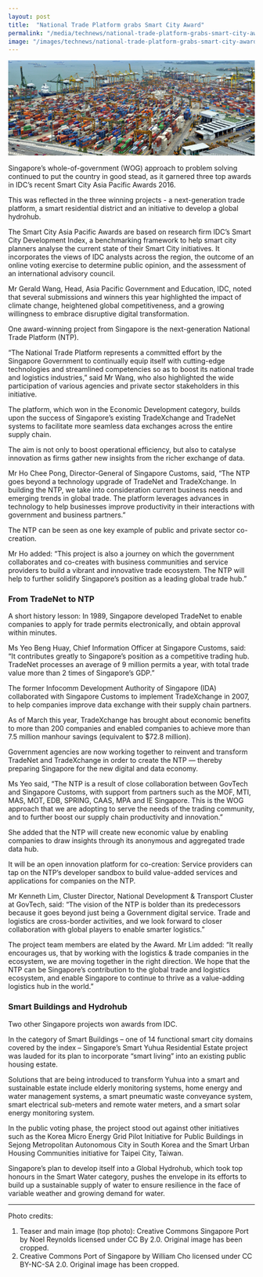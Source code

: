 ```yaml
---
layout: post
title:  "National Trade Platform grabs Smart City Award"
permalink: "/media/technews/national-trade-platform-grabs-smart-city-award"
image: "/images/technews/national-trade-platform-grabs-smart-city-award-part-1.png"
---
```


![National Trade Platform grabs Smart City Award](/images/technews/national-trade-platform-grabs-smart-city-award-part-1.png)

Singapore’s whole-of-government (WOG) approach to problem solving continued to put the country in good stead, as it garnered three top awards in IDC’s recent Smart City Asia Pacific Awards 2016.

This was reflected in the three winning projects - a next-generation trade platform, a smart residential district and an initiative to develop a global hydrohub.

The Smart City Asia Pacific Awards are based on research firm IDC’s Smart City Development Index, a benchmarking framework to help smart city planners analyse the current state of their Smart City initiatives. It incorporates the views of IDC analysts across the region, the outcome of an online voting exercise to determine public opinion, and the assessment of an international advisory council.

Mr Gerald Wang, Head, Asia Pacific Government and Education, IDC, noted that several submissions and winners this year highlighted the impact of climate change, heightened global competitiveness, and a growing willingness to embrace disruptive digital transformation.

One award-winning project from Singapore is the next-generation National Trade Platform (NTP).

“The National Trade Platform represents a committed effort by the Singapore Government to continually equip itself with cutting-edge technologies and streamlined competencies so as to boost its national trade and logistics industries,” said Mr Wang, who also highlighted the wide participation of various agencies and private sector stakeholders in this initiative.

The platform, which won in the Economic Development category, builds upon the success of Singapore’s existing TradeXchange and TradeNet systems to facilitate more seamless data exchanges across the entire supply chain.

The aim is not only to boost operational efficiency, but also to catalyse innovation as firms gather new insights from the richer exchange of data.

Mr Ho Chee Pong, Director-General of Singapore Customs, said, “The NTP goes beyond a technology upgrade of TradeNet and TradeXchange. In building the NTP, we take into consideration current business needs and emerging trends in global trade. The platform leverages advances in technology to help businesses improve productivity in their interactions with government and business partners.”

The NTP can be seen as one key example of public and private sector co-creation.

Mr Ho added: “This project is also a journey on which the government collaborates and co-creates with business communities and service providers to build a vibrant and innovative trade ecosystem. The NTP will help to further solidify Singapore’s position as a leading global trade hub.”

### **From TradeNet to NTP**
A short history lesson: In 1989, Singapore developed TradeNet to enable companies to apply for trade permits electronically, and obtain approval within minutes.

Ms Yeo Beng Huay, Chief Information Officer at Singapore Customs, said: “It contributes greatly to Singapore’s position as a competitive trading hub. TradeNet processes an average of 9 million permits a year, with total trade value more than 2 times of Singapore’s GDP.”

The former Infocomm Development Authority of Singapore (IDA) collaborated with Singapore Customs to implement TradeXchange in 2007, to help companies improve data exchange with their supply chain partners.

As of March this year, TradeXchange has brought about economic benefits to more than 200 companies and enabled companies to achieve more than 7.5 million manhour savings (equivalent to $72.8 million).

Government agencies are now working together to reinvent and transform TradeNet and TradeXchange in order to create the NTP — thereby preparing Singapore for the new digital and data economy.

Ms Yeo said, “The NTP is a result of close collaboration between GovTech and Singapore Customs, with support from partners such as the MOF, MTI, MAS, MOT, EDB, SPRING, CAAS, MPA and IE Singapore. This is the WOG approach that we are adopting to serve the needs of the trading community, and to further boost our supply chain productivity and innovation.”

She added that the NTP will create new economic value by enabling companies to draw insights through its anonymous and aggregated trade data hub.

It will be an open innovation platform for co-creation: Service providers can tap on the NTP’s developer sandbox to build value-added services and applications for companies on the NTP.

Mr Kenneth Lim, Cluster Director, National Development & Transport Cluster at GovTech, said: “The vision of the NTP is bolder than its predecessors because it goes beyond just being a Government digital service. Trade and logistics are cross-border activities, and we look forward to closer collaboration with global players to enable smarter logistics.”

The project team members are elated by the Award.
Mr Lim added: “It really encourages us, that by working with the logistics & trade companies in the ecosystem, we are moving together in the right direction. We hope that the NTP can be Singapore’s contribution to the global trade and logistics ecosystem, and enable Singapore to continue to thrive as a value-adding logistics hub in the world.”

### **Smart Buildings and Hydrohub**
Two other Singapore projects won awards from IDC.

In the category of Smart Buildings – one of 14 functional smart city domains covered by the index – Singapore’s Smart Yuhua Residential Estate project was lauded for its plan to incorporate “smart living” into an existing public housing estate.

Solutions that are being introduced to transform Yuhua into a smart and sustainable estate include elderly monitoring systems, home energy and water management systems, a smart pneumatic waste conveyance system, smart electrical sub-meters and remote water meters, and a smart solar energy monitoring system.

In the public voting phase, the project stood out against other initiatives such as the Korea Micro Energy Grid Pilot Initiative for Public Buildings in Sejong Metropolitan Autonomous City in South Korea and the Smart Urban Housing Communities initiative for Taipei City, Taiwan.

Singapore’s plan to develop itself into a Global Hydrohub, which took top honours in the Smart Water category, pushes the envelope in its efforts to build up a sustainable supply of water to ensure resilience in the face of variable weather and growing demand for water. 

---

Photo credits:

1. Teaser and main image (top photo): Creative Commons Singapore Port by Noel Reynolds licensed under CC By 2.0. Original image has been cropped.
2. Creative Commons Port of Singapore by William Cho licensed under CC BY-NC-SA 2.0. Original image has been cropped.
